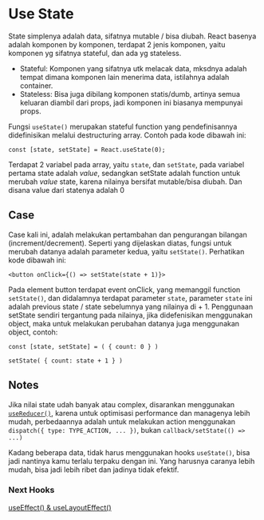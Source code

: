 # Use State

State simplenya adalah data, sifatnya mutable / bisa diubah. React basenya adalah komponen by komponen, terdapat 2 jenis komponen, yaitu komponen yg sifatnya stateful, dan ada yg stateless.
- Stateful: Komponen yang sifatnya utk melacak data, mksdnya adalah tempat dimana komponen lain menerima data, istilahnya adalah container.
- Stateless: Bisa juga dibilang komponen statis/dumb, artinya semua keluaran diambil dari props, jadi komponen ini biasanya mempunyai props.

Fungsi `useState()` merupakan stateful function yang pendefinisannya didefinisikan melalui destructuring array. Contoh pada kode dibawah ini:
```tsx
const [state, setState] = React.useState(0);
```

Terdapat 2 variabel pada array, yaitu `state`, dan `setState`, pada variabel pertama state adalah *value*, sedangkan setState adalah function untuk merubah *value* state, karena nilainya bersifat mutable/bisa diubah. Dan disana value dari statenya adalah 0

## Case
Case kali ini, adalah melakukan pertambahan dan pengurangan bilangan (increment/decrement). Seperti yang dijelaskan diatas, fungsi untuk merubah datanya adalah parameter kedua, yaitu `setState()`. Perhatikan kode dibawah ini:
```tsx
<button onClick={() => setState(state + 1)}>
``` 
Pada element button terdapat event onClick, yang memanggil function `setState()`, dan didalamnya terdapat parameter `state`, parameter `state` ini adalah previous state / state sebelumnya yang nilainya di + 1. Penggunaan setState sendiri tergantung pada nilainya, jika didefenisikan menggunakan object, maka untuk melakukan perubahan datanya juga menggunakan object, contoh:
```tsx
const [state, setState] = ( { count: 0 } )

setState( { count: state + 1 } )
```

## Notes
Jika nilai state udah banyak atau complex, disarankan menggunakan [`useReducer()`](https://reactjs.org/docs/hooks-reference.html#usereducer), karena untuk optimisasi performance dan managenya lebih mudah, perbedaannya adalah untuk melakukan action menggunakan `dispatch({ type: TYPE_ACTION, ... })`, bukan `callback/setState(() => ...)`

Kadang beberapa data, tidak harus menggunakan hooks `useState()`, bisa jadi nantinya kamu terlalu terpaku dengan ini. Yang harusnya caranya lebih mudah, bisa jadi lebih ribet dan jadinya tidak efektif. 

### Next Hooks
[useEffect() & useLayoutEffect()](https://reactjs.org/docs/hooks-reference.html#usereducer)

